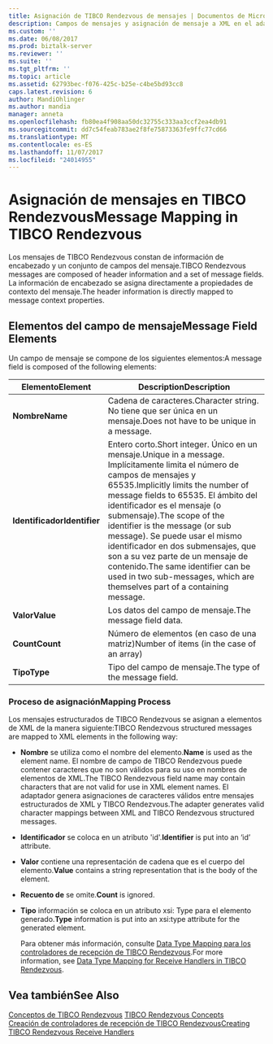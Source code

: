```yaml
---
title: Asignación de TIBCO Rendezvous de mensajes | Documentos de Microsoft
description: Campos de mensajes y asignación de mensaje a XML en el adaptador de BizTalk para TIBCO Rendezvous
ms.custom: ''
ms.date: 06/08/2017
ms.prod: biztalk-server
ms.reviewer: ''
ms.suite: ''
ms.tgt_pltfrm: ''
ms.topic: article
ms.assetid: 62793bec-f076-425c-b25e-c4be5bd93cc8
caps.latest.revision: 6
author: MandiOhlinger
ms.author: mandia
manager: anneta
ms.openlocfilehash: fb80ea4f908aa50dc32755c333aa3ccf2ea4db91
ms.sourcegitcommit: dd7c54feab783ae2f8fe75873363fe9ffc77cd66
ms.translationtype: MT
ms.contentlocale: es-ES
ms.lasthandoff: 11/07/2017
ms.locfileid: "24014955"
---
```

# <a name="message-mapping-in-tibco-rendezvous"></a><span data-ttu-id="feeb0-103">Asignación de mensajes en TIBCO Rendezvous</span><span class="sxs-lookup"><span data-stu-id="feeb0-103">Message Mapping in TIBCO Rendezvous</span></span>
<span data-ttu-id="feeb0-104">Los mensajes de TIBCO Rendezvous constan de información de encabezado y un conjunto de campos del mensaje.</span><span class="sxs-lookup"><span data-stu-id="feeb0-104">TIBCO Rendezvous messages are composed of header information and a set of message fields.</span></span> <span data-ttu-id="feeb0-105">La información de encabezado se asigna directamente a propiedades de contexto del mensaje.</span><span class="sxs-lookup"><span data-stu-id="feeb0-105">The header information is directly mapped to message context properties.</span></span>  
  
## <a name="message-field-elements"></a><span data-ttu-id="feeb0-106">Elementos del campo de mensaje</span><span class="sxs-lookup"><span data-stu-id="feeb0-106">Message Field Elements</span></span>  
 <span data-ttu-id="feeb0-107">Un campo de mensaje se compone de los siguientes elementos:</span><span class="sxs-lookup"><span data-stu-id="feeb0-107">A message field is composed of the following elements:</span></span>  
  
|<span data-ttu-id="feeb0-108">Elemento</span><span class="sxs-lookup"><span data-stu-id="feeb0-108">Element</span></span>|<span data-ttu-id="feeb0-109">Description</span><span class="sxs-lookup"><span data-stu-id="feeb0-109">Description</span></span>|  
|-------------|-----------------|  
|<span data-ttu-id="feeb0-110">**Nombre**</span><span class="sxs-lookup"><span data-stu-id="feeb0-110">**Name**</span></span>|<span data-ttu-id="feeb0-111">Cadena de caracteres.</span><span class="sxs-lookup"><span data-stu-id="feeb0-111">Character string.</span></span> <span data-ttu-id="feeb0-112">No tiene que ser única en un mensaje.</span><span class="sxs-lookup"><span data-stu-id="feeb0-112">Does not have to be unique in a message.</span></span>|  
|<span data-ttu-id="feeb0-113">**Identificador**</span><span class="sxs-lookup"><span data-stu-id="feeb0-113">**Identifier**</span></span>|<span data-ttu-id="feeb0-114">Entero corto.</span><span class="sxs-lookup"><span data-stu-id="feeb0-114">Short integer.</span></span> <span data-ttu-id="feeb0-115">Único en un mensaje.</span><span class="sxs-lookup"><span data-stu-id="feeb0-115">Unique in a message.</span></span> <span data-ttu-id="feeb0-116">Implícitamente limita el número de campos de mensajes y 65535.</span><span class="sxs-lookup"><span data-stu-id="feeb0-116">Implicitly limits the number of message fields to 65535.</span></span> <span data-ttu-id="feeb0-117">El ámbito del identificador es el mensaje (o submensaje).</span><span class="sxs-lookup"><span data-stu-id="feeb0-117">The scope of the identifier is the message (or sub message).</span></span> <span data-ttu-id="feeb0-118">Se puede usar el mismo identificador en dos submensajes, que son a su vez parte de un mensaje de contenido.</span><span class="sxs-lookup"><span data-stu-id="feeb0-118">The same identifier can be used in two sub-messages, which are themselves part of a containing message.</span></span>|  
|<span data-ttu-id="feeb0-119">**Valor**</span><span class="sxs-lookup"><span data-stu-id="feeb0-119">**Value**</span></span>|<span data-ttu-id="feeb0-120">Los datos del campo de mensaje.</span><span class="sxs-lookup"><span data-stu-id="feeb0-120">The message field data.</span></span>|  
|<span data-ttu-id="feeb0-121">**Count**</span><span class="sxs-lookup"><span data-stu-id="feeb0-121">**Count**</span></span>|<span data-ttu-id="feeb0-122">Número de elementos (en caso de una matriz)</span><span class="sxs-lookup"><span data-stu-id="feeb0-122">Number of items (in the case of an array)</span></span>|  
|<span data-ttu-id="feeb0-123">**Tipo**</span><span class="sxs-lookup"><span data-stu-id="feeb0-123">**Type**</span></span>|<span data-ttu-id="feeb0-124">Tipo del campo de mensaje.</span><span class="sxs-lookup"><span data-stu-id="feeb0-124">The type of the message field.</span></span>|  
  
### <a name="mapping-process"></a><span data-ttu-id="feeb0-125">Proceso de asignación</span><span class="sxs-lookup"><span data-stu-id="feeb0-125">Mapping Process</span></span>  
 <span data-ttu-id="feeb0-126">Los mensajes estructurados de TIBCO Rendezvous se asignan a elementos de XML de la manera siguiente:</span><span class="sxs-lookup"><span data-stu-id="feeb0-126">TIBCO Rendezvous structured messages are mapped to XML elements in the following way:</span></span>  
  
-   <span data-ttu-id="feeb0-127">**Nombre** se utiliza como el nombre del elemento.</span><span class="sxs-lookup"><span data-stu-id="feeb0-127">**Name** is used as the element name.</span></span> <span data-ttu-id="feeb0-128">El nombre de campo de TIBCO Rendezvous puede contener caracteres que no son válidos para su uso en nombres de elementos de XML.</span><span class="sxs-lookup"><span data-stu-id="feeb0-128">The TIBCO Rendezvous field name may contain characters that are not valid for use in XML element names.</span></span> <span data-ttu-id="feeb0-129">El adaptador genera asignaciones de caracteres válidos entre mensajes estructurados de XML y TIBCO Rendezvous.</span><span class="sxs-lookup"><span data-stu-id="feeb0-129">The adapter generates valid character mappings between XML and TIBCO Rendezvous structured messages.</span></span>  
  
-   <span data-ttu-id="feeb0-130">**Identificador** se coloca en un atributo 'id'.</span><span class="sxs-lookup"><span data-stu-id="feeb0-130">**Identifier** is put into an ‘id’ attribute.</span></span>  
  
-   <span data-ttu-id="feeb0-131">**Valor** contiene una representación de cadena que es el cuerpo del elemento.</span><span class="sxs-lookup"><span data-stu-id="feeb0-131">**Value** contains a string representation that is the body of the element.</span></span>  
  
-   <span data-ttu-id="feeb0-132">**Recuento de** se omite.</span><span class="sxs-lookup"><span data-stu-id="feeb0-132">**Count** is ignored.</span></span>  
  
-   <span data-ttu-id="feeb0-133">**Tipo** información se coloca en un atributo xsi: Type para el elemento generado.</span><span class="sxs-lookup"><span data-stu-id="feeb0-133">**Type** information is put into an xsi:type attribute for the generated element.</span></span>  
  
     <span data-ttu-id="feeb0-134">Para obtener más información, consulte [Data Type Mapping para los controladores de recepción de TIBCO Rendezvous](../core/data-type-mapping-for-receive-handlers-in-tibco-rendezvous.md).</span><span class="sxs-lookup"><span data-stu-id="feeb0-134">For more information, see [Data Type Mapping for Receive Handlers in TIBCO Rendezvous](../core/data-type-mapping-for-receive-handlers-in-tibco-rendezvous.md).</span></span>  
  
## <a name="see-also"></a><span data-ttu-id="feeb0-135">Vea también</span><span class="sxs-lookup"><span data-stu-id="feeb0-135">See Also</span></span>  
 <span data-ttu-id="feeb0-136">[Conceptos de TIBCO Rendezvous](../core/tibco-rendezvous-concepts.md) </span><span class="sxs-lookup"><span data-stu-id="feeb0-136">[TIBCO Rendezvous Concepts](../core/tibco-rendezvous-concepts.md) </span></span>  
 [<span data-ttu-id="feeb0-137">Creación de controladores de recepción de TIBCO Rendezvous</span><span class="sxs-lookup"><span data-stu-id="feeb0-137">Creating TIBCO Rendezvous Receive Handlers</span></span>](../core/creating-tibco-rendezvous-receive-handlers.md)